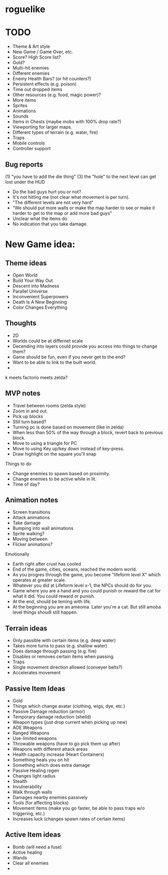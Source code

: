 # roguelike
 
# TODO
* Theme & Art style
* New Game / Game Over, etc.
* Score?  High Score list?
* Gold?
* Multi-hit enemies
* Different enemies
* Enemy Health Bars? (or hit counters?)
* Persistent effects (e.g. poison)
* Time out dropped items
* Other resources (e.g. food, magic power)?
* More items
* Sprites
* Animations
* Sounds
* Items in Chests (maybe mobs with 100% drop rate?)
* Viewporting for larger maps.
* Different types of terrain (e.g. water, fire)
* Traps
* Mobile controls
* Controller support

## Bug reports

(1) "you have to add the die thing"
(3) the "hole" to the next level can get lost under the HUD

- Do the bad guys hurt you or not?
- It's not hitting me (not clear what movement is per turn).
- "The different levels are not very hard"
- "We should put more walls or make the map harder to see or make it harder to get to the map or add more bad guys"
- Unclear what the items do
- No indication that you take damage.


# New Game idea:

## Theme ideas

* Open World
* Build Your Way Out
* Descent into Madness
* Parallel Universe
* Inconvenient Superpowers
* Death Is A New Beginning
* Color Changes Everything

## Thoughts
* 2D
* Worlds could be at differnet scale
* Decending into layers could provide you access into things to change them?
* Game should be fun, even if you never get to the end?
* Want to be able to link to the built world.
* 

k meets factorio meets zelda?

## MVP notes
* Travel between rooms (zelda style)
* Zoom in and out.
* Pick up blocks
* Still turn based?
* Turning pc is done based on movement (like in zelda)
* When less than 50% of the way through a block, revert back to previous block.
* Move to using a triangle for PC
* Move to using Key up/key down instead of key-press.
* Draw highlight on the square you'll snap

Things to do
* Change enemies to spawn based on proximity.
* Change enemies to be active while in lit.
* Time of day?

## Animation notes
* Screen transitions
* Attack animations
* Take damage
* Bumping into wall animations
* Sprite walking?
* Moving between
* Flicker animations?


Emotionally
* Earth right after crust has cooled
* End of the game, cities, oceans, reached the modern world.
* As you progres through the game, you become "lifeform level X" which operates at greater scale.
* Whatever you did at Lifeform level x-1, the NPCs should do for you.
* Game where you are a hand and you could punish or reward the cat for what it did.  You could reward or punish.
* At the end, should be teming with life.
* At the beginning you are an ameoma.  Later you're a cat.  But still amoba level things shoudl still happen.

## Terrain ideas
* Only passible with certain items (e.g. deep water)
* Takes more turns to pass (e.g. shallow water)
* Does damage through passing (e.g. fire)
* Disables or removes certain items when passing.
* Traps
* Single movement direction allowed (conveyer belts?)
* Accelerates movement

## Passive Item Ideas
* Gold
* Things which change avatar (clothing, wigs, dye, etc.)
* Passive Damage reduction (armor)
* Temporary damage reduction (sheild)
* Weapon types (just drop current when picking up new)
* AOE Weapons
* Ranged Weapons
* Use-limited weapons
* Throwable weapons (have to go pick them up after)
* Weapons with different attack areas
* Health capacity increase (Heart Containers)
* Something heals you on hit
* Something which does extra damage
* Passive Healing regen
* Changes light radius
* Stealth
* Invulnerability
* Walk through walls
* Damages nearby enemies passively
* Tools (for affecting blocks)
* Movement items (make you go faster, be able to pass traps w/o triggering, etc.)
* Increases luck (changes spawn rates of certain items)


## Active Item ideas
* Bomb (will need a fuse)
* Active healing
* Wands
* Clear all enemies
* 